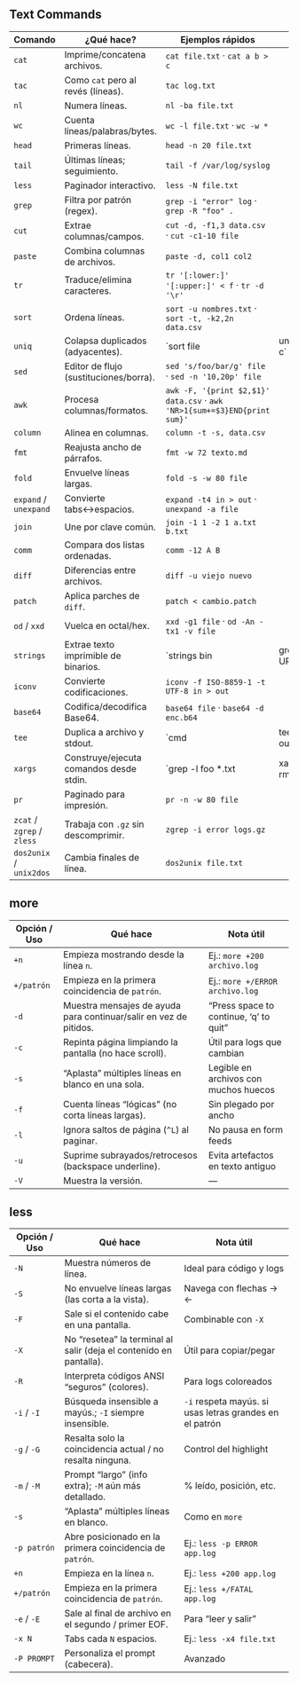 ## Text Commands

| Comando                    | ¿Qué hace?                              | Ejemplos rápidos                                                         |               |
| -------------------------- | --------------------------------------- | ------------------------------------------------------------------------ | ------------- |
| `cat`                      | Imprime/concatena archivos.             | `cat file.txt` · `cat a b > c`                                           |               |
| `tac`                      | Como `cat` pero al revés (líneas).      | `tac log.txt`                                                            |               |
| `nl`                       | Numera líneas.                          | `nl -ba file.txt`                                                        |               |
| `wc`                       | Cuenta líneas/palabras/bytes.           | `wc -l file.txt` · `wc -w *`                                             |               |
| `head`                     | Primeras líneas.                        | `head -n 20 file.txt`                                                    |               |
| `tail`                     | Últimas líneas; seguimiento.            | `tail -f /var/log/syslog`                                                |               |
| `less`                     | Paginador interactivo.                  | `less -N file.txt`                                                       |               |
| `grep`                     | Filtra por patrón (regex).              | `grep -i "error" log` · `grep -R "foo" .`                                |               |
| `cut`                      | Extrae columnas/campos.                 | `cut -d, -f1,3 data.csv` · `cut -c1-10 file`                             |               |
| `paste`                    | Combina columnas de archivos.           | `paste -d, col1 col2`                                                    |               |
| `tr`                       | Traduce/elimina caracteres.             | `tr '[:lower:]' '[:upper:]' < f` · `tr -d '\r'`                          |               |
| `sort`                     | Ordena líneas.                          | `sort -u nombres.txt` · `sort -t, -k2,2n data.csv`                       |               |
| `uniq`                     | Colapsa duplicados (adyacentes).        | \`sort file                                                              | uniq -c\`     |
| `sed`                      | Editor de flujo (sustituciones/borra).  | `sed 's/foo/bar/g' file` · `sed -n '10,20p' file`                        |               |
| `awk`                      | Procesa columnas/formatos.              | `awk -F, '{print $2,$1}' data.csv` · `awk 'NR>1{sum+=$3}END{print sum}'` |               |
| `column`                   | Alinea en columnas.                     | `column -t -s, data.csv`                                                 |               |
| `fmt`                      | Reajusta ancho de párrafos.             | `fmt -w 72 texto.md`                                                     |               |
| `fold`                     | Envuelve líneas largas.                 | `fold -s -w 80 file`                                                     |               |
| `expand` / `unexpand`      | Convierte tabs↔espacios.                | `expand -t4 in > out` · `unexpand -a file`                               |               |
| `join`                     | Une por clave común.                    | `join -1 1 -2 1 a.txt b.txt`                                             |               |
| `comm`                     | Compara dos listas ordenadas.           | `comm -12 A B`                                                           |               |
| `diff`                     | Diferencias entre archivos.             | `diff -u viejo nuevo`                                                    |               |
| `patch`                    | Aplica parches de `diff`.               | `patch < cambio.patch`                                                   |               |
| `od` / `xxd`               | Vuelca en octal/hex.                    | `xxd -g1 file` · `od -An -tx1 -v file`                                   |               |
| `strings`                  | Extrae texto imprimible de binarios.    | \`strings bin                                                            | grep URL\`    |
| `iconv`                    | Convierte codificaciones.               | `iconv -f ISO-8859-1 -t UTF-8 in > out`                                  |               |
| `base64`                   | Codifica/decodifica Base64.             | `base64 file` · `base64 -d enc.b64`                                      |               |
| `tee`                      | Duplica a archivo y stdout.             | \`cmd                                                                    | tee out.txt\` |
| `xargs`                    | Construye/ejecuta comandos desde stdin. | \`grep -l foo \*.txt                                                     | xargs rm\`    |
| `pr`                       | Paginado para impresión.                | `pr -n -w 80 file`                                                       |               |
| `zcat` / `zgrep` / `zless` | Trabaja con `.gz` sin descomprimir.     | `zgrep -i error logs.gz`                                                 |               |
| `dos2unix` / `unix2dos`    | Cambia finales de línea.                | `dos2unix file.txt`                                                      |               |


## more

| Opción / Uso | Qué hace                                                          | Nota útil                              |
| ------------ | ----------------------------------------------------------------- | -------------------------------------- |
| `+n`         | Empieza mostrando desde la línea `n`.                             | Ej.: `more +200 archivo.log`           |
| `+/patrón`   | Empieza en la primera coincidencia de `patrón`.                   | Ej.: `more +/ERROR archivo.log`        |
| `-d`         | Muestra mensajes de ayuda para continuar/salir en vez de pitidos. | “Press space to continue, ‘q’ to quit” |
| `-c`         | Repinta página limpiando la pantalla (no hace scroll).            | Útil para logs que cambian             |
| `-s`         | “Aplasta” múltiples líneas en blanco en una sola.                 | Legible en archivos con muchos huecos  |
| `-f`         | Cuenta líneas “lógicas” (no corta líneas largas).                 | Sin plegado por ancho                  |
| `-l`         | Ignora saltos de página (`^L`) al paginar.                        | No pausa en form feeds                 |
| `-u`         | Suprime subrayados/retrocesos (backspace underline).              | Evita artefactos en texto antiguo      |
| `-V`         | Muestra la versión.                                               | —                                      |



## less
| Opción / Uso | Qué hace                                                           | Nota útil                                               |
| ------------ | ------------------------------------------------------------------ | ------------------------------------------------------- |
| `-N`         | Muestra números de línea.                                          | Ideal para código y logs                                |
| `-S`         | No envuelve líneas largas (las corta a la vista).                  | Navega con flechas → ←                                  |
| `-F`         | Sale si el contenido cabe en una pantalla.                         | Combinable con `-X`                                     |
| `-X`         | No “resetea” la terminal al salir (deja el contenido en pantalla). | Útil para copiar/pegar                                  |
| `-R`         | Interpreta códigos ANSI “seguros” (colores).                       | Para logs coloreados                                    |
| `-i` / `-I`  | Búsqueda insensible a mayús.; `-I` siempre insensible.             | `-i` respeta mayús. si usas letras grandes en el patrón |
| `-g` / `-G`  | Resalta solo la coincidencia actual / no resalta ninguna.          | Control del highlight                                   |
| `-m` / `-M`  | Prompt “largo” (info extra); `-M` aún más detallado.               | % leído, posición, etc.                                 |
| `-s`         | “Aplasta” múltiples líneas en blanco.                              | Como en `more`                                          |
| `-p patrón`  | Abre posicionado en la primera coincidencia de `patrón`.           | Ej.: `less -p ERROR app.log`                            |
| `+n`         | Empieza en la línea `n`.                                           | Ej.: `less +200 app.log`                                |
| `+/patrón`   | Empieza en la primera coincidencia de `patrón`.                    | Ej.: `less +/FATAL app.log`                             |
| `-e` / `-E`  | Sale al final de archivo en el segundo / primer EOF.               | Para “leer y salir”                                     |
| `-x N`       | Tabs cada `N` espacios.                                            | Ej.: `less -x4 file.txt`                                |
| `-P PROMPT`  | Personaliza el prompt (cabecera).                                  | Avanzado                                                |
